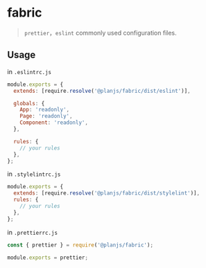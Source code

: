# fabric

> `prettier`，`eslint` commonly used configuration files.

## Usage

in `.eslintrc.js`

```javascript
module.exports = {
  extends: [require.resolve('@planjs/fabric/dist/eslint')],

  globals: {
    App: 'readonly',
    Page: 'readonly',
    Component: 'readonly',
  },

  rules: {
    // your rules
  },
};
```

in `.stylelintrc.js`

```javascript
module.exports = {
  extends: [require.resolve('@planjs/fabric/dist/stylelint')],
  rules: {
    // your rules
  },
};
```

in `.prettierrc.js`

```javascript
const { prettier } = require('@planjs/fabric');

module.exports = prettier;
```
